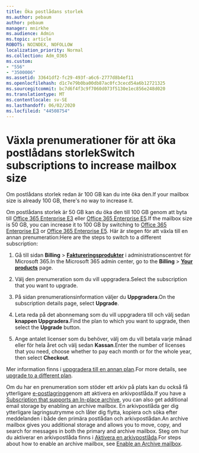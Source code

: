 ```yaml
---
title: Öka postlådans storlek
ms.author: pebaum
author: pebaum
manager: mnirkhe
ms.audience: Admin
ms.topic: article
ROBOTS: NOINDEX, NOFOLLOW
localization_priority: Normal
ms.collection: Adm_O365
ms.custom:
- "556"
- "3500006"
ms.assetid: 33641df2-fc29-493f-a6c6-2777d8b4ef11
ms.openlocfilehash: d1c7e79b0ba00db87ac0fc3cecd54a6b12721325
ms.sourcegitcommit: bc7d6f4f3c9f7060d073f5130e1ec856e248d020
ms.translationtype: MT
ms.contentlocale: sv-SE
ms.lasthandoff: 06/02/2020
ms.locfileid: "44508754"
---
```

# <a name="switch-subscriptions-to-increase-mailbox-size"></a><span data-ttu-id="d9ecd-102">Växla prenumerationer för att öka postlådans storlek</span><span class="sxs-lookup"><span data-stu-id="d9ecd-102">Switch subscriptions to increase mailbox size</span></span>

<span data-ttu-id="d9ecd-103">Om postlådans storlek redan är 100 GB kan du inte öka den.</span><span class="sxs-lookup"><span data-stu-id="d9ecd-103">If your mailbox size is already 100 GB, there's no way to increase it.</span></span>
  
<span data-ttu-id="d9ecd-104">Om postlådans storlek är 50 GB kan du öka den till 100 GB genom att byta till [Office 365 Enterprise E3](https://products.office.com/business/office-365-enterprise-e3-business-software) eller [Office 365 Enterprise E5](https://products.office.com/business/office-365-enterprise-e5-business-software).</span><span class="sxs-lookup"><span data-stu-id="d9ecd-104">If the mailbox size is 50 GB, you can increase it to 100 GB by switching to [Office 365 Enterprise E3](https://products.office.com/business/office-365-enterprise-e3-business-software) or [Office 365 Enterprise E5](https://products.office.com/business/office-365-enterprise-e5-business-software).</span></span> <span data-ttu-id="d9ecd-105">Här är stegen för att växla till en annan prenumeration:</span><span class="sxs-lookup"><span data-stu-id="d9ecd-105">Here are the steps to switch to a different subscription:</span></span>
  
1. <span data-ttu-id="d9ecd-106">Gå till sidan **Billing** \> **[Faktureringsprodukter](https://go.microsoft.com/fwlink/p/?linkid=842054)** i administrationscentret för Microsoft 365.</span><span class="sxs-lookup"><span data-stu-id="d9ecd-106">In the Microsoft 365 admin center, go to the **Billing** \> **[Your products](https://go.microsoft.com/fwlink/p/?linkid=842054)** page.</span></span>

2. <span data-ttu-id="d9ecd-107">Välj den prenumeration som du vill uppgradera.</span><span class="sxs-lookup"><span data-stu-id="d9ecd-107">Select the subscription that you want to upgrade.</span></span>

3. <span data-ttu-id="d9ecd-108">På sidan prenumerationsinformation väljer du **Uppgradera**.</span><span class="sxs-lookup"><span data-stu-id="d9ecd-108">On the subscription details page, select **Upgrade**.</span></span>

4. <span data-ttu-id="d9ecd-109">Leta reda på det abonnemang som du vill uppgradera till och välj sedan **knappen Uppgradera.**</span><span class="sxs-lookup"><span data-stu-id="d9ecd-109">Find the plan to which you want to upgrade, then select the **Upgrade** button.</span></span>

5. <span data-ttu-id="d9ecd-110">Ange antalet licenser som du behöver, välj om du vill betala varje månad eller för hela året och välj sedan **Kassan**.</span><span class="sxs-lookup"><span data-stu-id="d9ecd-110">Enter the number of licenses that you need, choose whether to pay each month or for the whole year, then select **Checkout**.</span></span>

<span data-ttu-id="d9ecd-111">Mer information finns i [uppgradera till en annan plan](https://docs.microsoft.com/microsoft-365/commerce/subscriptions/upgrade-to-different-plan).</span><span class="sxs-lookup"><span data-stu-id="d9ecd-111">For more details, see [upgrade to a different plan](https://docs.microsoft.com/microsoft-365/commerce/subscriptions/upgrade-to-different-plan).</span></span>

<span data-ttu-id="d9ecd-112">Om du har en prenumeration som stöder ett arkiv på plats kan du också få ytterligare [e-postlagring](https://docs.microsoft.com/office365/servicedescriptions/exchange-online-archiving-service-description/exchange-online-archiving-service-description)genom att aktivera en arkivpostlåda.</span><span class="sxs-lookup"><span data-stu-id="d9ecd-112">If you have a [Subscription that supports an In-place archive](https://docs.microsoft.com/office365/servicedescriptions/exchange-online-archiving-service-description/exchange-online-archiving-service-description), you can also get additional email storage by enabling an archive mailbox.</span></span> <span data-ttu-id="d9ecd-113">En arkivpostlåda ger dig ytterligare lagringsutrymme och låter dig flytta, kopiera och söka efter meddelanden i både den primära postlådan och arkivpostlådan.</span><span class="sxs-lookup"><span data-stu-id="d9ecd-113">An archive mailbox gives you additional storage and allows you to move, copy, and search for messages in both the primary and archive mailbox.</span></span> <span data-ttu-id="d9ecd-114">Steg om hur du aktiverar en arkivpostlåda finns i [Aktivera en arkivpostlåda](https://docs.microsoft.com/microsoft-365/compliance/enable-archive-mailboxes).</span><span class="sxs-lookup"><span data-stu-id="d9ecd-114">For steps about how to enable an archive mailbox, see [Enable an Archive mailbox](https://docs.microsoft.com/microsoft-365/compliance/enable-archive-mailboxes).</span></span>